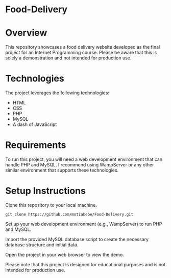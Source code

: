 # Food-Delivery

# Overview
This repository showcases a food delivery website developed as the final project for an Internet Programming course. Please be aware that this is solely a demonstration and not intended for production use.

# Technologies
The project leverages the following technologies:

- HTML
- CSS
- PHP
- MySQL
- A dash of JavaScript

# Requirements
To run this project, you will need a web development environment that can handle PHP and MySQL. I recommend using WampServer or any other similar environment that supports these technologies.

# Setup Instructions
Clone this repository to your local machine.


```git clone https://github.com/motiabebe/Food-Delivery.git```

Set up your web development environment (e.g., WampServer) to run PHP and MySQL.

Import the provided MySQL database script to create the necessary database structure and initial data.

Open the project in your web browser to view the demo.

Please note that this project is designed for educational purposes and is not intended for production use.


